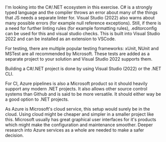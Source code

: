 I'm looking into the C#/.NET ecosystem in this exercise. C# is a strongly typed language and the compiler throws an error about many of the things that JS needs a separate linter for. Visual Studio (2022) also warns about many possible errors (for example null reference exceptions). Still, if there is a need for further linting rules (for example formatting rules), .editorconfig can be used for this and visual studio checks. This is built into Visual Studio 2022 and can be installed as an extension to VSCode.

For testing, there are multiple popular testing frameworks: xUnit, NUnit and MSTest are all recommended by Microsoft. These tests are added as a separate project to your solution and Visual Studio 2022 supports them.

Building a C#/.NET project is done by using Visual Studio (2022) or the .NET CLI.

For CI, Azure pipelines is also a Microsoft product so it should heavily support any modern .NET projects. It also allows other source control systems than Github and is said to be more versatile. It should either way be a good option to .NET projects.

As Azure is Microsoft's cloud service, this setup would surely be in the cloud. Using cloud might be cheaper and simpler in a smaller project like this. Microsoft usually has great graphical user interfaces for it's products which might make the configuration and maintenance smoother. Deeper research into Azure services as a whole are needed to make a safer decision.
